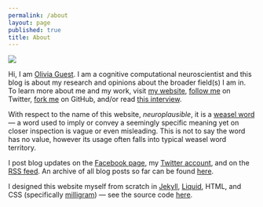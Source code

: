 ```yaml
---
permalink: /about
layout: page
published: true
title: About
---
```


<div class="float-right figure">
    <img src="{{ site.baseurl }}/img/C3qqoANXUAAnxP_.jpg" />
</div>

Hi, I am [Olivia Guest](http://oliviaguest.com). I am a cognitive computational neuroscientist and this blog is about my research and opinions about the broader field(s) I am in.
To learn more about me and my work, visit [my website](http://oliviaguest.com), [follow me](http://twitter.com/o_guest) on Twitter, [fork me](http://github.com/oliviaguest) on GitHub, and/or read [this interview](https://www.ucl.ac.uk/pals/research/experimental-psychology/blog/women-experimental-psychology-olivia-guest/).


With respect to the name of this website, *neuroplausible*, it is a [weasel word](https://en.wikipedia.org/wiki/Weasel_word) — a word used to imply or convey a seemingly specific meaning yet on closer inspection is vague or even misleading.
This is not to say the word has no value, however its usage often falls into typical weasel word territory.

I post blog updates on the [Facebook page](http://facebook.com/neuroplausible), my [Twitter account](http://twitter.com/o_guest), and on the [RSS feed](http://neuroplausible.com/feed.xml).
An archive of all blog posts so far can be found [here](http://neuroplausible.com/archive).

I designed this website myself from scratch in [Jekyll](https://jekyllrb.com/), [Liquid](https://shopify.github.io/liquid/), HTML, and CSS (specifically [milligram](https://milligram.github.io/)) — see the source code [here](http://github.com/oliviaguest/neuroplausible).
<div class="clearfix">
</div>
